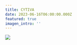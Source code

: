 ```yaml
---
title: CYTIVA
date: 2023-06-16T06:00:00.000Z
featured: true
imagen_intro: ''
---
```


![](/Cambio_CYTIVA.png)
